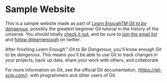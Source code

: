 # Sample Website 

This is a sample website made as part of [*Learn EnoughTM Git to be dangerous*](https://www.learnenough.com/git-tutorial), possibly the greatest beginner Git tutorial in the history of the universe. You should totally [check it out](https://www.learnenough.com/git-tutorial), and be sure to [join the email list](https://www.learnenough.com/#email_list) and [follow @learnenough](https://www.learnenough.com) on twitter.

After finishing *Learn Enough™ Git to Be Dangerous*, you'll know enough Git
to be *dangerous*. This means you'll be able to use Git to track changes in
your projects, back up data, share your work with others, and collaborate

For more information on Git, see the 
official Git documentation, (https://git-scm.com/).
with programmers and other users of Git.